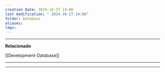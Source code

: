```yaml
---
creation Date: 2024-10-27 14:08
last modification: " 2024-10-27 14:08"
folder: Database
aliases: 
tags:
---
```

___
**Relacionado**

[[Development-Database]]
___

___
